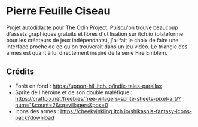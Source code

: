 # Pierre Feuille Ciseau

Projet autodidacte pour The Odin Project.
Puisqu'on trouve beaucoup d'assets graphiques gratuits et libres d'utilisation sur itch.io (plateforme pour les créateurs de jeux indépendants), j'ai fait le choix de faire une interface proche de ce qu'on trouverait dans un jeu vidéo. Le triangle des armes est quant à lui directement inspiré de la série Fire Emblem.

## Crédits

- Forêt en fond : https://uppon-hill.itch.io/indie-tales-parallax
- Sprite de l'héroïne et de son double maléfique : https://craftpix.net/freebies/free-villagers-sprite-sheets-pixel-art/?num=1&count=2&sq=villagers&pos=0
- Icons des armes : https://cheekyinkling.itch.io/shikashis-fantasy-icons-pack?download
